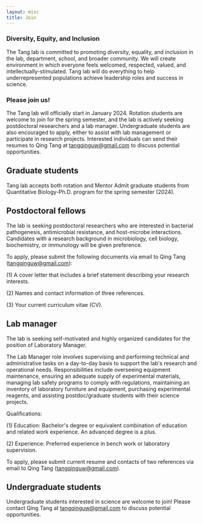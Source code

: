 ```yaml
---
layout: misc
title: Join
---
```

### Diversity, Equity, and Inclusion
The Tang lab is committed to promoting diversity, equality, and inclusion in the lab, department, school, and broader community. We will create environment in which everyone feels welcomed, respected, valued, and intellectually-stimulated. Tang lab will do everything to help underrepresented populations achieve leadership roles and success in science.


### Please join us!
The Tang lab will officially start in January 2024. Rotation students are welcome to join for the spring semester, and the lab is actively seeking postdoctoral researchers and a lab manager. Undergraduate students are also encouraged to apply, either to assist with lab management or participate in research projects. Interested individuals can send their resumes to Qing Tang at tangqinguw@gmail.com to discuss potential opportunities.

## Graduate students

Tang lab accepts both rotation and Mentor Admit graduate students from Quantitative Biology-Ph.D. program for the spring semester (2024).


## Postdoctoral fellows

The lab is seeking postdoctoral researchers who are interested in bacterial pathogenesis, antimicrobial resistance, and host-microbe interactions. Candidates with a research background in microbiology, cell biology, biochemistry, or immunology will be given preference.

To apply, please submit the following documents via email to Qing Tang (tangqinguw@gmail.com):

(1) A cover letter that includes a brief statement describing your research interests.

(2) Names and contact information of three references.

(3) Your current curriculum vitae (CV).

## Lab manager 

The lab is seeking self-motivated and highly organized candidates for the position of Laboratory Manager.

The Lab Manager role involves supervising and performing technical and administrative tasks on a day-to-day basis to support the lab's research and operational needs. Responsibilities include overseeing equipment maintenance, ensuring an adequate supply of experimental materials, managing lab safety programs to comply with regulations, maintaining an inventory of laboratory furniture and equipment, purchasing experimental reagents, and assisting postdoc/graduate students with their science projects.

Qualifications:

(1) Education: Bachelor's degree or equivalent combination of education and related work experience. An advanced degree is a plus.

(2) Experience: Preferred experience in bench work or laboratory supervision.

To apply, please submit current resume and contacts of two references via email to Qing Tang (tangqinguw@gmail.com).


## Undergraduate students

Undergraduate students interested in science are welcome to join! Please contact Qing Tang at tangqinguw@gmail.com to discuss potential opportunities.

